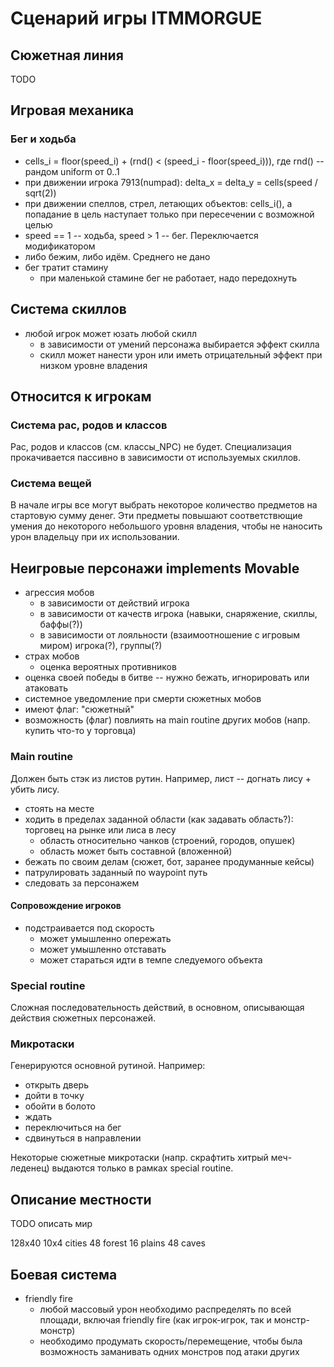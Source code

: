 # Сценарий игры ITMMORGUE

## Сюжетная линия 

TODO

## Игровая механика

### Бег и ходьба
  * cells_i = floor(speed_i) + (rnd() < (speed_i - floor(speed_i))), где rnd() -- рандом uniform от 0..1
  * при движении игрока 7913(numpad): delta_x = delta_y = cells(speed / sqrt(2))
  * при движении спеллов, стрел, летающих объектов: cells_i(), а попадание в цель наступает только при пересечении с возможной целью
  * speed == 1 -- ходьба, speed > 1 -- бег. Переключается модификатором
  * либо бежим, либо идём. Среднего не дано
  * бег тратит стамину
    * при маленькой стамине бег не работает, надо передохнуть

## Система скиллов

* любой игрок может юзать любой скилл
  * в зависимости от умений персонажа выбирается эффект скилла
  * скилл может нанести урон или иметь отрицательный эффект при низком уровне владения

## Относится к игрокам

### Система рас, родов и классов

Рас, родов и классов (см. классы_NPC) не будет.
Специализация прокачивается пассивно в зависимости от используемых скиллов.

### Система вещей

В начале игры все могут выбрать некоторое количество предметов на стартовую сумму денег.
Эти предметы повышают соответствющие умения до некоторого небольшого уровня владения, чтобы не наносить урон владельцу при их использовании.

## Неигровые персонажи implements Movable

* агрессия мобов
  * в зависимости от действий игрока
  * в зависимости от качеств игрока (навыки, снаряжение, скиллы, баффы(?))
  * в зависимости от лояльности (взаимоотношение с игровым миром) игрока(?), группы(?)
* страх мобов
  * оценка вероятных противников
* оценка своей победы в битве -- нужно бежать, игнорировать или атаковать
* системное уведомление при смерти сюжетных мобов
* имеют флаг: "сюжетный"
* возможность (флаг) повлиять на main routine других мобов (напр. купить что-то у торговца)

### Main routine

Должен быть стэк из листов рутин. Например, лист -- догнать лису + убить лису.

* стоять на месте
* ходить в пределах заданной области (как задавать область?): торговец на рынке или лиса в лесу
  * область относительно чанков (строений, городов, опушек)
  * область может быть составной (вложенной)
* бежать по своим делам (сюжет, бот, заранее продуманные кейсы)
* патрулировать заданный по waypoint путь
* следовать за персонажем

#### Сопровождение игроков

* подстраивается под скорость
  * может умышленно опережать
  * может умышленно отставать
  * может стараться идти в темпе следуемого объекта

### Special routine

Сложная последовательность действий, в основном, описывающая действия сюжетных персонажей.

### Микротаски

Генерируются основной рутиной. Например:
* открыть дверь
* дойти в точку
* обойти в болото
* ждать
* переключиться на бег
* сдвинуться в направлении

Некоторые сюжетные микротаски (напр. скрафтить хитрый меч-леденец) выдаются только в рамках special routine.

## Описание местности

TODO описать мир

128x40
10x4 cities
48 forest
16 plains
48 caves

## Боевая система

* friendly fire
  * любой массовый урон необходимо распределять по всей площади, включая friendly fire (как игрок-игрок, так и монстр-монстр)
  * необходимо продумать скорость/перемещение, чтобы была возможность заманивать одних монстров под атаки других


